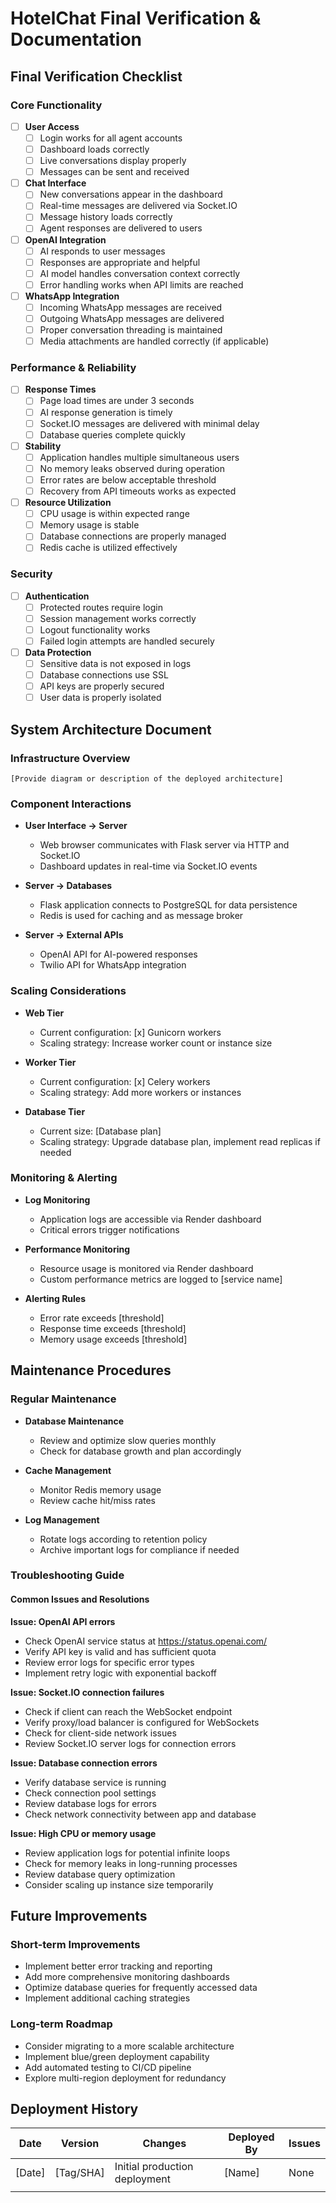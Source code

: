 # HotelChat Final Verification & Documentation

## Final Verification Checklist

### Core Functionality
- [ ] **User Access**
  - [ ] Login works for all agent accounts
  - [ ] Dashboard loads correctly
  - [ ] Live conversations display properly
  - [ ] Messages can be sent and received

- [ ] **Chat Interface**
  - [ ] New conversations appear in the dashboard
  - [ ] Real-time messages are delivered via Socket.IO
  - [ ] Message history loads correctly
  - [ ] Agent responses are delivered to users

- [ ] **OpenAI Integration**
  - [ ] AI responds to user messages
  - [ ] Responses are appropriate and helpful
  - [ ] AI model handles conversation context correctly
  - [ ] Error handling works when API limits are reached

- [ ] **WhatsApp Integration**
  - [ ] Incoming WhatsApp messages are received
  - [ ] Outgoing WhatsApp messages are delivered
  - [ ] Proper conversation threading is maintained
  - [ ] Media attachments are handled correctly (if applicable)

### Performance & Reliability
- [ ] **Response Times**
  - [ ] Page load times are under 3 seconds
  - [ ] AI response generation is timely
  - [ ] Socket.IO messages are delivered with minimal delay
  - [ ] Database queries complete quickly

- [ ] **Stability**
  - [ ] Application handles multiple simultaneous users
  - [ ] No memory leaks observed during operation
  - [ ] Error rates are below acceptable threshold
  - [ ] Recovery from API timeouts works as expected

- [ ] **Resource Utilization**
  - [ ] CPU usage is within expected range
  - [ ] Memory usage is stable
  - [ ] Database connections are properly managed
  - [ ] Redis cache is utilized effectively

### Security
- [ ] **Authentication**
  - [ ] Protected routes require login
  - [ ] Session management works correctly
  - [ ] Logout functionality works
  - [ ] Failed login attempts are handled securely

- [ ] **Data Protection**
  - [ ] Sensitive data is not exposed in logs
  - [ ] Database connections use SSL
  - [ ] API keys are properly secured
  - [ ] User data is properly isolated

## System Architecture Document

### Infrastructure Overview
```
[Provide diagram or description of the deployed architecture]
```

### Component Interactions
- **User Interface → Server**
  - Web browser communicates with Flask server via HTTP and Socket.IO
  - Dashboard updates in real-time via Socket.IO events

- **Server → Databases**
  - Flask application connects to PostgreSQL for data persistence
  - Redis is used for caching and as message broker

- **Server → External APIs**
  - OpenAI API for AI-powered responses
  - Twilio API for WhatsApp integration

### Scaling Considerations
- **Web Tier**
  - Current configuration: [x] Gunicorn workers
  - Scaling strategy: Increase worker count or instance size

- **Worker Tier**
  - Current configuration: [x] Celery workers
  - Scaling strategy: Add more workers or instances

- **Database Tier**
  - Current size: [Database plan]
  - Scaling strategy: Upgrade database plan, implement read replicas if needed

### Monitoring & Alerting
- **Log Monitoring**
  - Application logs are accessible via Render dashboard
  - Critical errors trigger notifications

- **Performance Monitoring**
  - Resource usage is monitored via Render dashboard
  - Custom performance metrics are logged to [service name]

- **Alerting Rules**
  - Error rate exceeds [threshold]
  - Response time exceeds [threshold]
  - Memory usage exceeds [threshold]

## Maintenance Procedures

### Regular Maintenance
- **Database Maintenance**
  - Review and optimize slow queries monthly
  - Check for database growth and plan accordingly

- **Cache Management**
  - Monitor Redis memory usage
  - Review cache hit/miss rates

- **Log Management**
  - Rotate logs according to retention policy
  - Archive important logs for compliance if needed

### Troubleshooting Guide

#### Common Issues and Resolutions

**Issue: OpenAI API errors**
- Check OpenAI service status at https://status.openai.com/
- Verify API key is valid and has sufficient quota
- Review error logs for specific error types
- Implement retry logic with exponential backoff

**Issue: Socket.IO connection failures**
- Check if client can reach the WebSocket endpoint
- Verify proxy/load balancer is configured for WebSockets
- Check for client-side network issues
- Review Socket.IO server logs for connection errors

**Issue: Database connection errors**
- Verify database service is running
- Check connection pool settings
- Review database logs for errors
- Check network connectivity between app and database

**Issue: High CPU or memory usage**
- Review application logs for potential infinite loops
- Check for memory leaks in long-running processes
- Review database query optimization
- Consider scaling up instance size temporarily

## Future Improvements

### Short-term Improvements
- Implement better error tracking and reporting
- Add more comprehensive monitoring dashboards
- Optimize database queries for frequently accessed data
- Implement additional caching strategies

### Long-term Roadmap
- Consider migrating to a more scalable architecture
- Implement blue/green deployment capability
- Add automated testing to CI/CD pipeline
- Explore multi-region deployment for redundancy

## Deployment History

| Date | Version | Changes | Deployed By | Issues |
|------|---------|---------|-------------|--------|
| [Date] | [Tag/SHA] | Initial production deployment | [Name] | None |
| | | | | |
